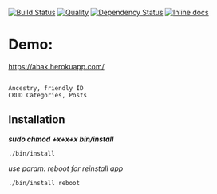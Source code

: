 [![Build Status](https://travis-ci.org/Mifrill/abak.svg?branch=master)](https://travis-ci.org/Mifrill/abak)
[![Quality](http://img.shields.io/codeclimate/github/Mifrill/abak.svg)](https://codeclimate.com/github/Mifrill/abak)
[![Dependency Status](https://gemnasium.com/badges/github.com/Mifrill/abak.svg)](https://gemnasium.com/github.com/Mifrill/abak)
[![Inline docs](http://inch-ci.org/github/Mifrill/abak.svg?branch=master)](http://inch-ci.org/github/Mifrill/abak)

Demo:
=======
https://abak.herokuapp.com/

~~~

Ancestry, friendly ID
CRUD Categories, Posts
~~~
Installation
------------

_**sudo chmod +x+x+x bin/install**_

`./bin/install`

_use param: reboot for reinstall app_

`./bin/install reboot`
